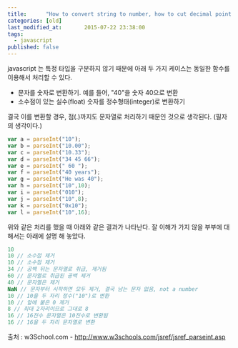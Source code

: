 ```yaml
---
title:      "How to convert string to number, how to cut decimal point from number"
categories: [old]
last_modified_at:       2015-07-22 23:38:00
tags:
  - javascript
published: false
---
```


javascript 는 특정 타입을 구분하지 않기 때문에 아래 두 가지 케이스는 동일한 함수를 이용해서 처리할 수 있다.

- 문자를 숫자로 변환하기. 예를 들어, "40"을 숫자 40으로 변환
- 소수점이 있는 실수(float) 숫자를 정수형태(integer)로 변환하기

결국 이를 변환할 경우, 점(.)까지도 문자열로 처리하기 때문인 것으로 생각된다. (필자의 생각이다.)

```js
var a = parseInt("10");
var b = parseInt("10.00");
var c = parseInt("10.33");
var d = parseInt("34 45 66");
var e = parseInt(" 60 ");
var f = parseInt("40 years");
var g = parseInt("He was 40");
var h = parseInt("10",10);
var i = parseInt("010");
var j = parseInt("10",8);
var k = parseInt("0x10");
var l = parseInt("10",16);
```

위와 같은 처리를 했을 때 아래와 같은 결과가 나타난다. 잘 이해가 가지 않을 부부에 대해서는 아래에 설명 해 놓았다. 

```js
10
10 // 소수점 제거
10 // 소수점 제거
34 // 공백 뒤는 문자열로 취급, 제거됨
60 // 문자열로 취급된 공백 제거
40 // 문자열은 제거
NaN // 문자부터 시작하면 모두 제거, 결국 남는 문자 없음, not a number
10 // 10을 두 자리 정수("10")로 변환
10 // 앞에 붙은 0 제거
8 // 최대 2자리이므로 그대로 8
16 // 16진수 문자열은 10진수로 변환됨
16 // 16을 두 자리 문자열로 변환
```

출처 : w3School.com - http://www.w3schools.com/jsref/jsref_parseint.asp 
